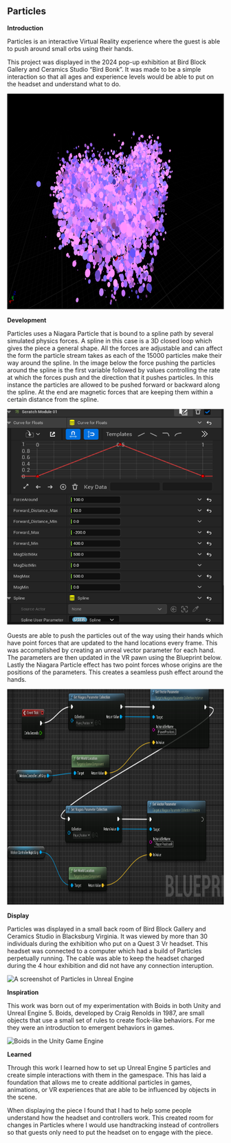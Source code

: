 ## Particles

**Introduction**

Particles is an interactive Virtual Reality experience where the guest is able to push around small orbs using their hands.

This project was displayed in the 2024 pop-up exhibition at Bird Block Gallery and Ceramics Studio “Bird Bonk”. It was made to be a simple interaction so that all ages and experience levels would be able to put on the headset and understand what to do.


 <img src="images/part1.png" alt="A screenshot of Particles in Unreal Engine" width="720" height="500">

**Development**

Particles uses a Niagara Particle that is bound to a spline path by several simulated physics forces. A spline in this case is a 3D closed loop which gives the piece a general shape. All the forces are adjustable and can affect the form the particle stream takes as each of the 15000 particles make their way around the spline. In the image below the force pushing the particles around the spline is the first variable followed by values controlling the rate at which the forces push and the direction that it pushes particles. In this instance the particles are allowed to be pushed forward or backward along the spline. At the end are magnetic forces that are keeping them within a certain distance from the spline.

<img src="images/partdoc1.png" alt="A screenshot of Particles in Unreal Engine" width="720" height="500">


Guests are able to push the particles out of the way using their hands which have point forces that are updated to the hand locations every frame. This was accomplished by creating an unreal vector parameter for each hand. The parameters are then updated in the VR pawn using the Blueprint below. Lastly the Niagara Particle effect has two point forces whose origins are the positions of the parameters. This creates a seamless push effect around the hands.

<img src="images/partdoc2.png" alt="A screenshot of Particles in Unreal Engine" width="720" height="500">

**Display**

Particles was displayed in a small back room of Bird Block Gallery and Ceramics Studio in Blacksburg Virginia. It was viewed by more than 30 individuals during the exhibition who put on a Quest 3 Vr headset. This headset was connected to a computer which had a build of Particles perpetually running. The cable was able to keep the headset charged during the 4 hour exhibition and did not have any connection interuption.

 <img src="images/part_space.jpg" alt="A screenshot of Particles in Unreal Engine" width="720" height="500">

 **Inspiration**
 
This work was born out of my experimentation with Boids in both Unity and Unreal Engine 5. Boids, developed by Craig Renolds in 1987, are small objects that use a small set of rules to create flock-like behaviors. For me they were an introduction to emergent behaviors in games.

<img src="images/Boids.gif" alt="Boids in the Unity Game Engine" width="720" height="500">

 **Learned**

Through this work I learned how to set up Unreal Engine 5 particles and create simple interactions with them in the gamespace. This has laid a foundation that allows me to create additional particles in games, animations, or VR experiences that are able to be influenced by objects in the scene.

When displaying the piece I found that I had to help some people understand how the headset and controllers work. This created room for changes in Particles where I would use handtracking instead of controllers so that guests only need to put the headset on to engage with the piece.


